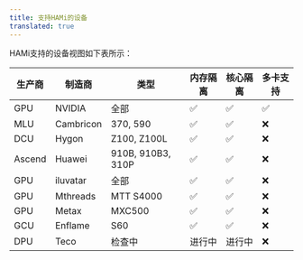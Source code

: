 ```yaml
---
title: 支持HAMi的设备
translated: true
---
```


HAMi支持的设备视图如下表所示：

| 生产商      | 制造商     | 类型        | 内存隔离       | 核心隔离       | 多卡支持         |
|-------------|------------|-------------|-----------|---------------|-------------------|
| GPU         | NVIDIA     | 全部        | ✅              | ✅            | ✅                |
| MLU         | Cambricon  | 370, 590    | ✅              | ✅            | ❌                |
| DCU         | Hygon      | Z100, Z100L | ✅              | ✅            | ❌                |
| Ascend      | Huawei     | 910B, 910B3, 310P  | ✅              | ✅            | ❌                |
| GPU         | iluvatar   | 全部        | ✅              | ✅            | ❌                |
| GPU         | Mthreads   | MTT S4000   | ✅              | ✅            | ❌                |
| GPU         | Metax      | MXC500      | ✅              | ✅            | ❌                |
| GCU         | Enflame    | S60         | ✅              | ✅            | ❌                |
| DPU         | Teco       | 检查中      | 进行中         | 进行中        | ❌                |